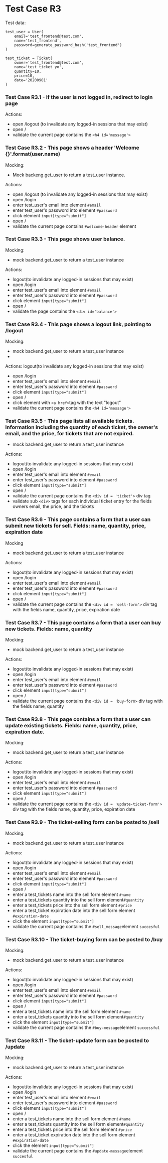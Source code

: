 ﻿# Test Case R3
Test data:
```
test_user = User(
    email='test_frontend@test.com',
    name='test_frontend',
    password=generate_password_hash('test_frontend')
)
```
```
test_ticket = Ticket(
    owner='test_frontend@test.com',
    name='test_ticket_yo',
    quantity=10,
    price=10,
    date='20200901'
)
```
### Test Case R3.1 - If the user is not logged in, redirect to login page
Actions:

- open /logout (to invalidate any logged-in sessions that may exist)
- open / 
- validate the current page contains the `<h4 id='message'>`

### Test Case R3.2 - This page shows a header 'Welcome {}'.format(user.name)

Mocking:

- Mock backeng.get_user to return a test_user instance.

Actions: 

-  open /logout (to invalidate any logged-in sessions that may exist)
- open /login
-  enter test_user's email into element  `#email`
-  enter test_user's password into element  `#password`
-  click element  `input[type="submit"]`
- open /
- validate the current page contains `#welcome-header` element

### Test Case R3.3 - This page shows user balance.
Mocking:
- mock backend.get_user to return a test_user instance

Actions:
- logout(to invalidate any logged-in sessions that may exist)
- open /login
-  enter test_user's email into element  `#email`
-  enter test_user's password into element  `#password`
-  click element  `input[type="submit"]`
- open /
- validate the page contains the `<div id='balance'>`

### Test Case R3.4 - This page shows a logout link, pointing to /logout
Mocking:
- mock backend.get_user to return a test_user instance
- 
Actions:
 logout(to invalidate any logged-in sessions that may exist)
- open /login
-  enter test_user's email into element  `#email`
-  enter test_user's password into element  `#password`
-  click element  `input[type="submit"]`
- open /
- click element with `<a href>`tag with the text "logout"
-  validate the current page contains the `<h4 id='message'>`

### Test Case R3.5 - This page lists all available tickets. Information including the quantity of each ticket, the owner's email, and the price, for tickets that are not expired.
- mock backend.get_user to return a test_user instance

Actions:
- logout(to invalidate any logged-in sessions that may exist)
- open /login
-  enter test_user's email into element  `#email`
-  enter test_user's password into element  `#password`
-  click element  `input[type="submit"]`
- open /
- validate the current page contains the  `<div id = 'ticket'>` div tag
- validate sub `<div>` tags for each individual ticket entry for the fields owners email, the price, and the tickets

### Test Case R3.6 - This page contains a form that a user can submit new tickets for sell. Fields: name, quantity, price, expiration date
Mocking
- mock backend.get_user to return a test_user instance

Actions:
- logout(to invalidate any logged-in sessions that may exist)
- open /login
-  enter test_user's email into element  `#email`
-  enter test_user's password into element  `#password`
-  click element  `input[type="submit"]`
- open /
- validate the current page contains the `<div id = 'sell-form'>` div tag with the fields name, quantity, price, expiration date

### Test Case R3.7 -  This page contains a form that a user can buy new tickets. Fields: name, quantity
Mocking:
- mock backend.get_user to return a test_user instance

Actions:
- logout(to invalidate any logged-in sessions that may exist)
- open /login
-  enter test_user's email into element  `#email`
-  enter test_user's password into element  `#password`
-  click element  `input[type="submit"]`
- open /
- validate the current page contains the `<div id = 'buy-form>` div tag with the fields name, quantity

### Test Case R3.8 - This page contains a form that a user can update existing tickets. Fields: name, quantity, price, expiration date.
Mocking:
- mock backend.get_user to return a test_user instance

Actions:
- logout(to invalidate any logged-in sessions that may exist)
- open /login
-  enter test_user's email into element  `#email`
-  enter test_user's password into element  `#password`
-  click element  `input[type="submit"]`
- open /
- validate the current page contains the `<div id = 'update-ticket-form'>` div tag with the fields name, quantity, price, expiration date

### Test Case R3.9 - The ticket-selling form can be posted to /sell
Mocking:
- mock backend.get_user to return a test_user instance

Actions:
- logout(to invalidate any logged-in sessions that may exist)
- open /login
-  enter test_user's email into element  `#email`
-  enter test_user's password into element  `#password`
-  click element  `input[type="submit"]`
- open /
- enter a test_tickets name into the sell form element `#name`
- enter a test_tickets quantity into the sell form element`#quantity`
- enter a test_tickets price into the sell form element `#price`
- enter a test_ticket expiration date into the sell form element `#expiration-date`
- click the element `input[type="submit"]`
- validate the current page contains the `#sell_message`element `succesful`

### Test Case R3.10 - The ticket-buying form can be posted to /buy
Mocking:
- mock backend.get_user to return a test_user instance

Actions:
- logout(to invalidate any logged-in sessions that may exist)
- open /login
-  enter test_user's email into element  `#email`
-  enter test_user's password into element  `#password`
-  click element  `input[type="submit"]`
- open /
- enter a test_tickets name into the sell form element `#name`
- enter a test_tickets quantity into the sell form element`#quantity`
- click the element `input[type="submit"]`
- validate the current page contains the `#buy-message`element `successful`

### Test Case R3.11 - The ticket-update form can be posted to /update

Mocking:
- mock backend.get_user to return a test_user instance

Actions:
- logout(to invalidate any logged-in sessions that may exist)
- open /login
-  enter test_user's email into element  `#email`
-  enter test_user's password into element  `#password`
-  click element  `input[type="submit"]`
- open /
- enter a test_tickets name into the sell form element `#name`
- enter a test_tickets quantity into the sell form element`#quantity`
- enter a test_tickets price into the sell form element `#price`
- enter a test_ticket expiration date into the sell form element `#expiration-date`
- click the element `input[type="submit"]`
- validate the current page contains the `#update-message`element `succesful`
